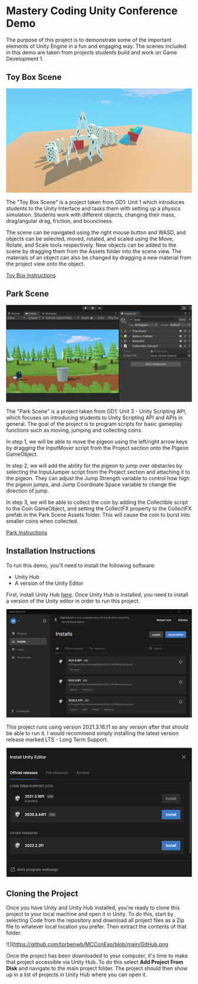 # Mastery Coding Unity Conference Demo

The purpose of this project is to demonstrate some of the important elements of Unity Engine in a fun and engaging way. The scenes included in this demo are taken from projects students build and work on Game Development 1.

## Toy Box Scene 

![](https://github.com/torbenwb/MCConExp/blob/main/ToyBox_Demo.gif)

The "Toy Box Scene" is a project taken from GD1: Unit 1 which introduces students to the Unity Interface and tasks them with setting up a physics simulation. Students work with different objects, changing their mass, drag/angular drag, friction, and bounciness. 

The scene can be navigated using the right mouse button and WASD, and objects can be selected, moved, rotated, and scaled using the Move, Rotate, and Scale tools respectively. New objects can be added to the scene by dragging them from the Assets folder into the scene view. The materials of an object can also be changed by dragging a new material from the project view onto the object.

[Toy Box Instructions](https://github.com/torbenwb/MCConExp/blob/main/ToyBox.md)

## Park Scene

![](https://github.com/torbenwb/MCConExp/blob/main/Pigeon_CollectCoin.gif)

The "Park Scene" is a project taken from GD1: Unit 3 - Unity Scripting API, which focuses on introducing students to Unity Scripting API and APIs in general. The goal of the project is to program scripts for basic gameplay functions such as moving, jumping and collecting coins.

In step 1, we will be able to move the pigeon using the left/right arrow keys by dragging the InputMover script from the Project section onto the Pigeon GameObject.

In step 2, we will add the ability for the pigeon to jump over obstacles by selecting the InputJumper script from the Project section and attaching it to the pigeon. They can adjust the Jump Strength variable to control how high the pigeon jumps, and Jump Coordinate Space variable to change the direction of jump.

In step 3, we will be able to collect the coin by adding the Collectible script to the Coin GameObject, and setting the CollectFX property to the CollectFX prefab in the Park Scene Assets folder. This will cause the coin to burst into smaller coins when collected.

[Park Instructions](https://github.com/torbenwb/MCConExp/blob/main/ParkScene.md)

## Installation Instructions 

To run this demo, you'll need to install the following software:

* Unity Hub
* A version of the Unity Editor

First, install Unity Hub [here](https://unity.com/download). Once Unity Hub is installed, you need to install a version of the Unity editor in order to run this project. 

![](https://github.com/torbenwb/MCConExp/blob/main/Hub1.png)

This project runs using version 2021.3.16.f1 so any version after that should be able to run it. I would recommend simply installing the latest version release marked LTS - Long Term Support.

![](https://github.com/torbenwb/MCConExp/blob/main/Hub2.png)

## Cloning the Project

Once you have Unity and Unity Hub installed, you're ready to clone this project to your local machine and open it in Unity. To do this, start by selecting Code from the repository and download all project files as a Zip file to whatever local location you prefer. Then extract the contents of that folder.

![](https://github.com/torbenwb/MCConExp/blob/main/GitHub.png

Once the project has been downloaded to your computer, it's time to make that project accessible via Unity Hub. To do this select **Add Project From Disk** and navigate to the main project folder. The project should then show up in a list of projects in Unity Hub where you can open it.
